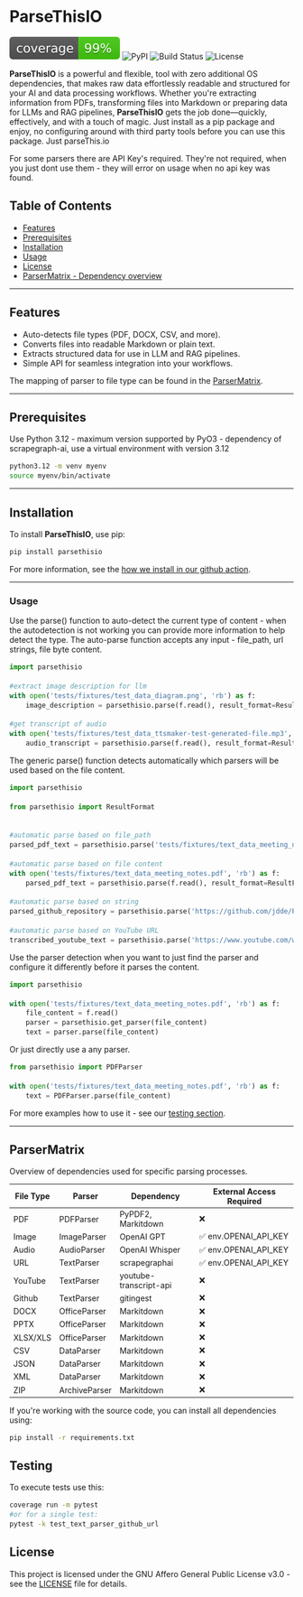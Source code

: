 # ParseThisIO

![Coverage](./coverage.svg)
![PyPI](https://img.shields.io/pypi/v/ParseThis)
![Build Status](https://img.shields.io/github/workflow/status/jdde/ParseThis/CI)
![License](https://img.shields.io/github/license/jdde/ParseThis)


**ParseThisIO** is a powerful and flexible, tool with zero additional OS dependencies, that makes raw data effortlessly readable and structured for your AI and data processing workflows. Whether you're extracting information from PDFs, transforming files into Markdown or preparing data for LLMs and RAG pipelines, **ParseThisIO** gets the job done—quickly, effectively, and with a touch of magic.
Just install as a pip package and enjoy, no configuring around with third party tools before you can use this package. Just parseThis.io

For some parsers there are API Key's required. They're not required, when you just dont use them - they will error on usage when no api key was found.

## Table of Contents
- [Features](#features)
- [Prerequisites](#prerequisites)
- [Installation](#installation)
- [Usage](#usage)
- [License](#license)
- [ParserMatrix - Dependency overview](#ParserMatrix)


---

## Features
- Auto-detects file types (PDF, DOCX, CSV, and more).
- Converts files into readable Markdown or plain text.
- Extracts structured data for use in LLM and RAG pipelines.
- Simple API for seamless integration into your workflows.

The mapping of parser to file type can be found in the [ParserMatrix](#parsermatrix---when-is-which-dependency-used).

---

## Prerequisites
Use Python 3.12 - maximum version supported by PyO3 - dependency of scrapegraph-ai, use a virtual environment with version 3.12
```sh
python3.12 -m venv myenv
source myenv/bin/activate
```

---

## Installation

To install **ParseThisIO**, use pip:

```bash
pip install parsethisio
```
For more information, see the [how we install in our github action](.github/workflows/coverage.yml).

---

### Usage
Use the parse() function to auto-detect the current type of content - when the autodetection is not working you can provide more information to help detect the type.
The auto-parse function accepts any input - file_path, url strings, file byte content.
```python
import parsethisio

#extract image description for llm
with open('tests/fixtures/test_data_diagram.png', 'rb') as f:
    image_description = parsethisio.parse(f.read(), result_format=ResultFormat.TXT)

#get transcript of audio
with open('tests/fixtures/test_data_ttsmaker-test-generated-file.mp3', 'rb') as f:
    audio_transcript = parsethisio.parse(f.read(), result_format=ResultFormat.TXT)
```

The generic parse() function detects automatically which parsers will be used based on the file content.

```python
import parsethisio

from parsethisio import ResultFormat


#automatic parse based on file_path
parsed_pdf_text = parsethisio.parse('tests/fixtures/text_data_meeting_notes.pdf', result_format=ResultFormat.TXT)

#automatic parse based on file content
with open('tests/fixtures/text_data_meeting_notes.pdf', 'rb') as f:
    parsed_pdf_text = parsethisio.parse(f.read(), result_format=ResultFormat.TXT)  # works with any bytes content

#automatic parse based on string
parsed_github_repository = parsethisio.parse('https://github.com/jdde/ParseThis', result_format=ResultFormat.TXT)

#automatic parse based on YouTube URL
transcribed_youtube_text = parsethisio.parse('https://www.youtube.com/watch?v=ca7QkcAGe', result_format=ResultFormat.TXT)
```

Use the parser detection when you want to just find the parser and configure it differently before it parses the content.
```python
import parsethisio

with open('tests/fixtures/text_data_meeting_notes.pdf', 'rb') as f:
    file_content = f.read()
    parser = parsethisio.get_parser(file_content)
    text = parser.parse(file_content)
```

Or just directly use a any parser.
```python
from parsethisio import PDFParser

with open('tests/fixtures/text_data_meeting_notes.pdf', 'rb') as f:
    text = PDFParser.parse(file_content)
```

For more examples how to use it - see our [testing section](tests/test_automatic_parsing.py).

---

## ParserMatrix
Overview of dependencies used for specific parsing processes.

| File Type | Parser         | Dependency          | External Access Required |
|-----------|----------------|---------------------|---------------------|
| PDF       | PDFParser      | PyPDF2, Markitdown | ❌ |
| Image     | ImageParser    | OpenAI GPT         | ✅ env.OPENAI_API_KEY|
| Audio     | AudioParser    | OpenAI Whisper     | ✅ env.OPENAI_API_KEY |
| URL       | TextParser     | scrapegraphai      | ✅ env.OPENAI_API_KEY |
| YouTube   | TextParser  | youtube-transcript-api | ❌ |
| Github    | TextParser     | gitingest          | ❌ |
| DOCX      | OfficeParser   | Markitdown         | ❌ |
| PPTX      | OfficeParser   | Markitdown         | ❌ |
| XLSX/XLS  | OfficeParser   | Markitdown         | ❌ |
| CSV       | DataParser     | Markitdown         | ❌ |
| JSON      | DataParser     | Markitdown         | ❌ |
| XML       | DataParser     | Markitdown         | ❌ |
| ZIP       | ArchiveParser  | Markitdown         | ❌ |


If you're working with the source code, you can install all dependencies using:

```bash
pip install -r requirements.txt
```


## Testing
To execute tests use this:

```bash
coverage run -m pytest
#or for a single test:
pytest -k test_text_parser_github_url
```


## License
This project is licensed under the GNU Affero General Public License v3.0 - see the [LICENSE](LICENSE) file for details.

